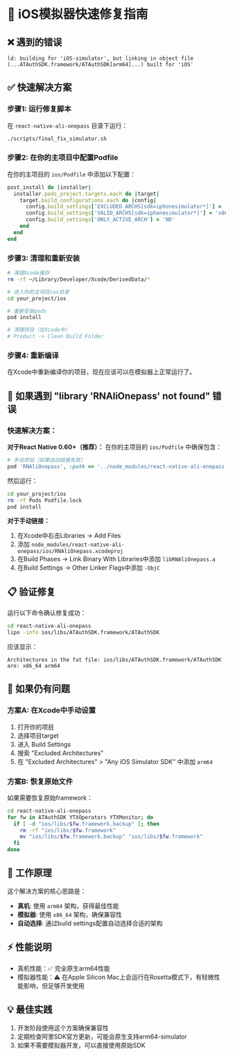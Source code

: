 # 🚀 iOS模拟器快速修复指南

## ❌ 遇到的错误
```
ld: building for 'iOS-simulator', but linking in object file 
(...ATAuthSDK.framework/ATAuthSDK[arm64]...) built for 'iOS'
```

## ✅ 快速解决方案

### 步骤1: 运行修复脚本
在 `react-native-ali-onepass` 目录下运行：
```bash
./scripts/final_fix_simulator.sh
```

### 步骤2: 在你的主项目中配置Podfile
在你的主项目的 `ios/Podfile` 中添加以下配置：

```ruby
post_install do |installer|
  installer.pods_project.targets.each do |target|
    target.build_configurations.each do |config|
      config.build_settings['EXCLUDED_ARCHS[sdk=iphonesimulator*]'] = 'arm64'
      config.build_settings['VALID_ARCHS[sdk=iphonesimulator*]'] = 'x86_64'
      config.build_settings['ONLY_ACTIVE_ARCH'] = 'NO'
    end
  end
end
```

### 步骤3: 清理和重新安装
```bash
# 清理Xcode缓存
rm -rf ~/Library/Developer/Xcode/DerivedData/*

# 进入你的主项目ios目录
cd your_project/ios

# 重新安装pods
pod install

# 清理项目（在Xcode中）
# Product -> Clean Build Folder
```

### 步骤4: 重新编译
在Xcode中重新编译你的项目，现在应该可以在模拟器上正常运行了。

## 🔗 如果遇到 "library 'RNAliOnepass' not found" 错误

### 快速解决方案：

**对于React Native 0.60+（推荐）：**
在你的主项目的 `ios/Podfile` 中确保包含：

```ruby
# 手动添加（如果自动链接失败）
pod 'RNAliOnepass', :path => '../node_modules/react-native-ali-onepass'
```

然后运行：
```bash
cd your_project/ios
rm -rf Pods Podfile.lock
pod install
```

**对于手动链接：**
1. 在Xcode中右击Libraries → Add Files
2. 添加 `node_modules/react-native-ali-onepass/ios/RNAliOnepass.xcodeproj`
3. 在Build Phases → Link Binary With Libraries中添加 `libRNAliOnepass.a`
4. 在Build Settings → Other Linker Flags中添加 `-ObjC`

## 📋 验证修复
运行以下命令确认修复成功：
```bash
cd react-native-ali-onepass
lipo -info ios/libs/ATAuthSDK.framework/ATAuthSDK
```

应该显示：
```
Architectures in the fat file: ios/libs/ATAuthSDK.framework/ATAuthSDK are: x86_64 arm64
```

## 🔧 如果仍有问题

### 方案A: 在Xcode中手动设置
1. 打开你的项目
2. 选择项目target
3. 进入 Build Settings
4. 搜索 "Excluded Architectures"
5. 在 "Excluded Architectures" > "Any iOS Simulator SDK" 中添加 `arm64`

### 方案B: 恢复原始文件
如果需要恢复原始framework：
```bash
cd react-native-ali-onepass
for fw in ATAuthSDK YTXOperators YTXMonitor; do
  if [ -d "ios/libs/$fw.framework.backup" ]; then
    rm -rf "ios/libs/$fw.framework"
    mv "ios/libs/$fw.framework.backup" "ios/libs/$fw.framework"
  fi
done
```

## 📖 工作原理
这个解决方案的核心思路是：
- **真机**: 使用 `arm64` 架构，获得最佳性能
- **模拟器**: 使用 `x86_64` 架构，确保兼容性
- **自动选择**: 通过build settings配置自动选择合适的架构

## ⚡ 性能说明
- 真机性能：✅ 完全原生arm64性能
- 模拟器性能：⚠️ 在Apple Silicon Mac上会运行在Rosetta模式下，有轻微性能影响，但足够开发使用

## 💡 最佳实践
1. 开发阶段使用这个方案确保兼容性
2. 定期检查阿里SDK官方更新，可能会原生支持arm64-simulator
3. 如果不需要模拟器开发，可以直接使用原始SDK 